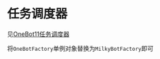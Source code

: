 # 任务调度器

见[OneBot11任务调度器](https://rob.rtast.cn/docs/onebot11/%E4%BB%BB%E5%8A%A1%E8%B0%83%E5%BA%A6%E5%99%A8Scheduler.html)

将`OneBotFactory`单例对象替换为`MilkyBotFactory`即可